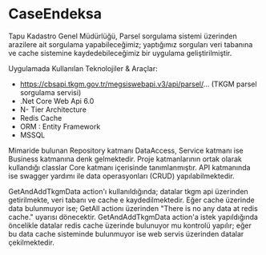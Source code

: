 # CaseEndeksa

Tapu Kadastro Genel Müdürlüğü, Parsel sorgulama sistemi üzerinden arazilere ait sorgulama yapabileceğimiz;
yaptığımız sorguları veri tabanına ve cache sistemine kaydedebileceğimiz bir uygulama geliştirilmiştir.

Uygulamada Kullanılan Teknolojiler & Araçlar:
- https://cbsapi.tkgm.gov.tr/megsiswebapi.v3/api/parsel/... (TKGM parsel sorgulama servisi)
- .Net Core Web Api 6.0
- N- Tier Architecture
- Redis Cache
- ORM : Entity Framework
- MSSQL

Mimaride bulunan Repository katmanı DataAccess, Service katmanı ise Business katmanına denk gelmektedir.
Proje katmanlarının ortak olarak kullandığı classlar Core katmanı içerisinde tanımlanmıştır.
API katmanında ise swagger yardımı ile data operasyonları (CRUD) yapılabilmektedir.

GetAndAddTkgmData action'ı kullanıldığında; datalar tkgm api üzerinden getirilmekte, veri tabanı ve cache e kaydedilmektedir.
Eğer cache üzerinde data bulunmuyor ise; GetAll actionı üzerinden "There is no any data at redis cache." uyarısı dönecektir.
GetAndAddTkgmData action'a istek yapıldığında öncelikle datalar redis cache üzerinde bulunuyor mu kontrolü yapılır; eğer bu data
cache sisteminde bulunmuyor ise web servis üzerinden datalar çekilmektedir.

